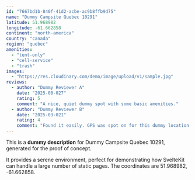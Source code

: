 ```yaml
---
id: "7667bd1b-840f-41d2-acbe-ac9b8ffb9d75"
name: "Dummy Campsite Quebec 10291"
latitude: 51.968982
longitude: -61.662858
continent: "north-america"
country: "canada"
region: "quebec"
amenities:
  - "tent-only"
  - "cell-service"
  - "trash"
images:
  - "https://res.cloudinary.com/demo/image/upload/v1/sample.jpg"
reviews:
  - author: "Dummy Reviewer A"
    date: "2025-08-027"
    rating: 5
    comment: "A nice, quiet dummy spot with some basic amenities."
  - author: "Dummy Reviewer B"
    date: "2025-03-021"
    rating: 4
    comment: "Found it easily. GPS was spot on for this dummy location."
---
```


This is a **dummy description** for Dummy Campsite Quebec 10291, generated for the proof of concept.

It provides a serene environment, perfect for demonstrating how SvelteKit can handle a large number of static pages. The coordinates are 51.968982, -61.662858.
